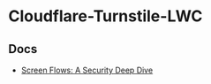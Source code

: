 # Cloudflare-Turnstile-LWC

## Docs
- [Screen Flows: A Security Deep Dive](/docs/screen-flows-deep-dive.md)